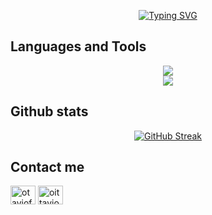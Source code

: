 <p align="center">
  <a href="https://git.io/typing-svg"><img src="https://readme-typing-svg.demolab.com?font=Fira+Code&weight=600&size=24&pause=1000&color=7C26B1&center=true&width=435&lines=Hello+there!+I'm+Ot%C3%A1vio" alt="Typing SVG" /></a>
</p>

## Languages and Tools
<div align="center">
    <img src="https://skillicons.dev/icons?i=typescript,javascript,angular,react,vue,nextjs,nodejs,html,css" /><br>
    <img src="https://skillicons.dev/icons?i=tailwind,dart,firebase,c,python,mysql,postgres,git" /><br>
</div>

## Github stats
<div align=center>
   <a href="https://git.io/streak-stats"><img src="https://streak-stats.demolab.com?user=OtavioFSantos&theme=shadow-purple&hide_border=true&hide_total_contributions=true&hide_longest_streak=true" alt="GitHub Streak" /></a>
</div>

## Contact me
<p align="left">
  <a href="https://www.linkedin.com/in/otaviofsantos/" target="blank"><img align="center" src="https://raw.githubusercontent.com/rahuldkjain/github-profile-readme-generator/master/src/images/icons/Social/linked-in-alt.svg" alt="otaviofsantos" height="30" width="40" /></a>
  <a href="https://www.instagram.com/oittavio" target="blank"><img align="center" src="https://raw.githubusercontent.com/rahuldkjain/github-profile-readme-generator/master/src/images/icons/Social/instagram.svg" alt="oittavio" height="30" width="40" /></a>
</p>
